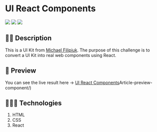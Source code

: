 # UI React Components

![](https://img.shields.io/github/license/mancillajonathan/ui-react-components?style=for-the-badge)
![](https://img.shields.io/github/stars/mancillajonathan/ui-react-components?style=for-the-badge)
![](https://img.shields.io/github/forks/mancillajonathan/ui-react-components?style=for-the-badge)

## ✍🏻 Description

This is a UI Kit from [Michael Filipiuk](https://dribbble.com/shots/12636106-Components-A-Free-UI-Kit).
The purpose of this challenge is to convert a UI Kit into real web components using React.

## 🎨 Preview

You can see the live result here → [UI React Components](https://ui-react-components.vercel.app/)Article-preview-component/)

## 👩🏻‍💻 Technologies

1. HTML
2. CSS
3. React
